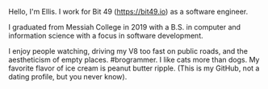 Hello, I'm Ellis. I work for Bit 49 (https://bit49.io) as a software engineer.

I graduated from Messiah College in 2019 with a B.S. in computer and information science with a focus in software development.

I enjoy people watching, driving my V8 too fast on public roads, and the aestheticism of empty places. #brogrammer. I like cats more than dogs. My favorite flavor of ice cream is peanut butter ripple. (This is my GitHub, not a dating profile, but you never know).
